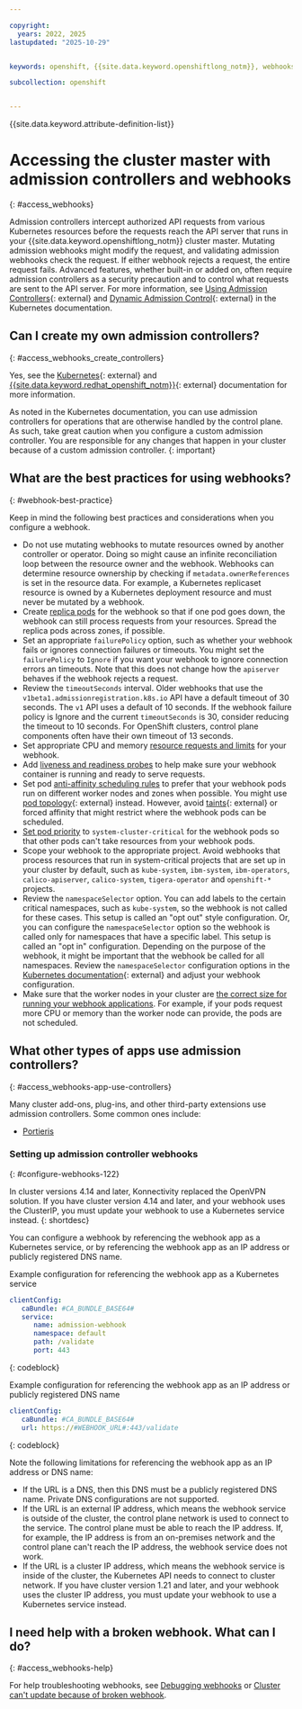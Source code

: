 ```yaml
---

copyright: 
  years: 2022, 2025
lastupdated: "2025-10-29"


keywords: openshift, {{site.data.keyword.openshiftlong_notm}}, webhooks, admission control, 

subcollection: openshift


---
```


{{site.data.keyword.attribute-definition-list}}



# Accessing the cluster master with admission controllers and webhooks
{: #access_webhooks}

Admission controllers intercept authorized API requests from various Kubernetes resources before the requests reach the API server that runs in your {{site.data.keyword.openshiftlong_notm}} cluster master. Mutating admission webhooks might modify the request, and validating admission webhooks check the request. If either webhook rejects a request, the entire request fails. Advanced features, whether built-in or added on, often require admission controllers as a security precaution and to control what requests are sent to the API server. For more information, see [Using Admission Controllers](https://kubernetes.io/docs/reference/access-authn-authz/admission-controllers/){: external} and [Dynamic Admission Control](https://kubernetes.io/docs/reference/access-authn-authz/extensible-admission-controllers/){: external} in the Kubernetes documentation.

## Can I create my own admission controllers?
{: #access_webhooks_create_controllers}

Yes, see the [Kubernetes](https://kubernetes.io/docs/reference/access-authn-authz/extensible-admission-controllers/){: external} and [{{site.data.keyword.redhat_openshift_notm}}](https://docs.redhat.com/documentation/openshift_container_platform/4.19/html/architecture/admission-plug-ins){: external} documentation for more information. 

As noted in the Kubernetes documentation, you can use admission controllers for operations that are otherwise handled by the control plane. As such, take great caution when you configure a custom admission controller. You are responsible for any changes that happen in your cluster because of a custom admission controller.
{: important}


## What are the best practices for using webhooks?
{: #webhook-best-practice}

Keep in mind the following best practices and considerations when you configure a webhook.

- Do not use mutating webhooks to mutate resources owned by another controller or operator. Doing so might cause an infinite reconciliation loop between the resource owner and the webhook. Webhooks can determine resource ownership by checking if `metadata.ownerReferences` is set in the resource data. For example, a Kubernetes replicaset resource is owned by a Kubernetes deployment resource and must never be mutated by a webhook. 
- Create [replica pods](/docs/openshift?topic=openshift-app#replicaset) for the webhook so that if one pod goes down, the webhook can still process requests from your resources. Spread the replica pods across zones, if possible.
- Set an appropriate `failurePolicy` option, such as whether your webhook fails or ignores connection failures or timeouts. You might set the `failurePolicy` to `Ignore` if you want your webhook to ignore connection errors an timeouts. Note that this does not change how the `apiserver` behaves if the webhook rejects a request.
- Review the `timeoutSeconds` interval. Older webhooks that use the `v1beta1.admissionregistration.k8s.io` API have a default timeout of 30 seconds. The `v1` API uses a default of 10 seconds. If the webhook failure policy is Ignore and the current `timeoutSeconds` is 30, consider reducing the timeout to 10 seconds. For OpenShift clusters, control plane components often have their own timeout of 13 seconds.
- Set appropriate CPU and memory [resource requests and limits](/docs/openshift?topic=openshift-app#resourcereq) for your webhook.
- Add [liveness and readiness probes](/docs/openshift?topic=openshift-app#probe) to help make sure your webhook container is running and ready to serve requests.
- Set pod [anti-affinity scheduling rules](/docs/openshift?topic=openshift-app#affinity) to prefer that your webhook pods run on different worker nodes and zones when possible. You might use [pod topology](https://kubernetes.io/docs/concepts/scheduling-eviction/topology-spread-constraints/){: external} instead. However, avoid [taints](https://kubernetes.io/docs/concepts/scheduling-eviction/taint-and-toleration/){: external} or forced affinity that might restrict where the webhook pods can be scheduled.
- [Set pod priority](/docs/openshift?topic=openshift-pod_priority) to `system-cluster-critical` for the webhook pods so that other pods can't take resources from your webhook pods.
- Scope your webhook to the appropriate project. Avoid webhooks that process resources that run in system-critical projects that are set up in your cluster by default, such as `kube-system`, `ibm-system`, `ibm-operators`, `calico-apiserver`, `calico-system`, `tigera-operator` and `openshift-*` projects.
- Review the `namespaceSelector` option. You can add labels to the certain critical namespaces, such as `kube-system`, so the webhook is not called for these cases. This setup is called an "opt out" style configuration. Or, you can configure the `namespaceSelector` option so the webhook is called only for namespaces that have a specific label. This setup is called an "opt in" configuration. Depending on the purpose of the webhook, it might be important that the webhook be called for all namespaces. Review the `namespaceSelector` configuration options in the [Kubernetes documentation](https://kubernetes.io/docs/reference/access-authn-authz/extensible-admission-controllers/#matching-requests-namespaceselector){: external} and adjust your webhook configuration.
- Make sure that the worker nodes in your cluster are [the correct size for running your webhook applications](/docs/openshift?topic=openshift-strategy). For example, if your pods request more CPU or memory than the worker node can provide, the pods are not scheduled.


## What other types of apps use admission controllers?
{: #access_webhooks-app-use-controllers}

Many cluster add-ons, plug-ins, and other third-party extensions use admission controllers. Some common ones include:
- [Portieris](/docs/openshift?topic=openshift-images#portieris-image-sec)



### Setting up admission controller webhooks
{: #configure-webhooks-122}

In cluster versions 4.14 and later, Konnectivity replaced the OpenVPN solution. If you have cluster version 4.14 and later, and your webhook uses the ClusterIP, you must update your webhook to use a Kubernetes service instead.
{: shortdesc}

You can configure a webhook by referencing the webhook app as a Kubernetes service, or by referencing the webhook app as an IP address or publicly registered DNS name.

Example configuration for referencing the webhook app as a Kubernetes service


```yaml
clientConfig:
   caBundle: #CA_BUNDLE_BASE64#
   service:
      name: admission-webhook
      namespace: default
      path: /validate
      port: 443
```
{: codeblock}

Example configuration for referencing the webhook app as an IP address or publicly registered DNS name


```yaml
clientConfig:
   caBundle: #CA_BUNDLE_BASE64#
   url: https://#WEBHOOK_URL#:443/validate
```
{: codeblock}

Note the following limitations for referencing the webhook app as an IP address or DNS name:

- If the URL is a DNS, then this DNS must be a publicly registered DNS name. Private DNS configurations are not supported.
- If the URL is an external IP address, which means the webhook service is outside of the cluster, the control plane network is used to connect to the service. The control plane must be able to reach the IP address. If, for example, the IP address is from an on-premises network and the control plane can't reach the IP address, the webhook service does not work.
- If the URL is a cluster IP address, which means the webhook service is inside of the cluster, the Kubernetes API needs to connect to cluster network. If you have cluster version 1.21 and later, and your webhook uses the cluster IP address, you must update your webhook to use a Kubernetes service instead.




## I need help with a broken webhook. What can I do?
{: #access_webhooks-help}

For help troubleshooting webhooks, see [Debugging webhooks](/docs/openshift?topic=openshift-ts-webhook-debug) or [Cluster can't update because of broken webhook](/docs/openshift?topic=openshift-webhooks_update).
